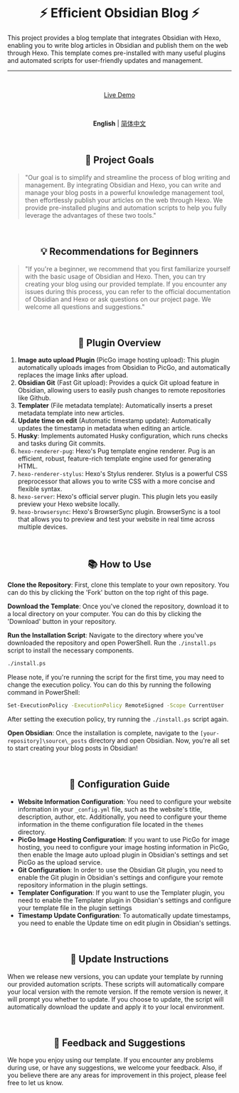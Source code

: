 <h1 align="center"><strong>⚡ Efficient Obsidian Blog ⚡</strong></h1>

This project provides a blog template that integrates Obsidian with  Hexo, enabling you to write blog articles in Obsidian and publish them  on the web through Hexo. This template comes pre-installed with many  useful plugins and automated scripts for user-friendly updates and  management.

***
<br>
<p align='center'>
<a href="">Live Demo</a>
</p>

<br>
<p align='center'>
<b>English</b> | <a href="https://github.com/WRXinYue/efficient-obsidian-blog/blob/main/README.zh-CN.md">简体中文</a>
</p>

<br>
<h2 align="center"><strong>🎯 Project Goals</strong></h2>

> "Our goal is to simplify and streamline the process of blog writing and  management. By integrating Obsidian and Hexo, you can write and manage  your blog posts in a powerful knowledge management tool, then  effortlessly publish your articles on the web through Hexo. We provide  pre-installed plugins and automation scripts to help you fully leverage  the advantages of these two tools."

<br>
<h2 align="center"><strong>💡 Recommendations for Beginners</strong></h2>

> "If you're a beginner, we recommend that you first familiarize yourself  with the basic usage of Obsidian and Hexo. Then, you can try creating  your blog using our provided template. If you encounter any issues  during this process, you can refer to the official documentation of  Obsidian and Hexo or ask questions on our project page. We welcome all  questions and suggestions."

<br>
<h2 align="center"><strong>🚀 Plugin Overview</strong></h2>

1. **Image auto upload Plugin** (PicGo image hosting upload): This plugin automatically uploads images from Obsidian to PicGo, and automatically replaces the image links after upload.
2. **Obsidian Git** (Fast Git upload): Provides a quick Git upload feature in Obsidian, allowing users to easily push changes to remote repositories like Github.
3. **Templater** (File metadata template): Automatically inserts a preset metadata template into new articles.
4. **Update time on edit** (Automatic timestamp update): Automatically updates the timestamp in metadata when editing an article.
5. **Husky**: Implements automated Husky configuration, which runs checks and tasks during Git commits.
6. `hexo-renderer-pug`: Hexo's Pug template engine renderer. Pug is an efficient, robust, feature-rich template engine used for generating HTML.
7. `hexo-renderer-stylus`: Hexo's Stylus renderer. Stylus is a powerful CSS preprocessor that allows you to write CSS with a more concise and flexible syntax.
8. `hexo-server`: Hexo's official server plugin. This plugin lets you easily preview your Hexo website locally.
9. `hexo-browsersync`: Hexo's BrowserSync plugin. BrowserSync is a tool that allows you to preview and test your website in real time across multiple devices.

<br>
<h2 align="center"><strong>📚 How to Use</strong></h2>

**Clone the Repository**: First, clone this template to your own repository. You can do this by clicking the 'Fork' button on the top right of this page.

**Download the Template**: Once you've cloned the repository, download it to a local directory on your computer. You can do this by clicking the 'Download' button in your repository.

**Run the Installation Script**: Navigate to the directory where you've downloaded the repository and open PowerShell. Run the `./install.ps` script to install the necessary components.

```bash
./install.ps
```

Please note, if you're running the script for the first time, you may need to change the execution policy. You can do this by running the following command in PowerShell:

```bash
Set-ExecutionPolicy -ExecutionPolicy RemoteSigned -Scope CurrentUser
```
After setting the execution policy, try running the `./install.ps` script again.

**Open Obsidian**: Once the installation is complete, navigate to the `[your-repository]\source\_posts` directory and open Obsidian. Now, you're all set to start creating your blog posts in Obsidian!

<br><h2 align="center"><strong>🔧 Configuration Guide</strong></h2>

- **Website Information Configuration**: You need to configure your website information in your `_config.yml` file, such as the website's title, description, author, etc. Additionally, you need to configure your theme information in the theme configuration file located in the `themes` directory.
- **PicGo Image Hosting Configuration**: If you want to use PicGo for image hosting, you need to configure your image hosting information in PicGo, then enable the Image auto upload plugin in Obsidian's settings and set PicGo as the upload service.
- **Git Configuration**: In order to use the Obsidian Git plugin, you need to enable the Git plugin in Obsidian's settings and configure your remote repository information in the plugin settings.
- **Templater Configuration**: If you want to use the Templater plugin, you need to enable the Templater plugin in Obsidian's settings and configure your template file in the plugin settings
- **Timestamp Update Configuration**: To automatically update timestamps, you need to enable the Update time on edit plugin in Obsidian's settings.

<br><h2 align="center"><strong>🔄 Update Instructions</strong></h2>

When we release new versions, you can update your template by running  our provided automation scripts. These scripts will automatically  compare your local version with the remote version. If the remote  version is newer, it will prompt you whether to update. If you choose to update, the script will automatically download the update and apply it  to your local environment.

<br><h2 align="center"><strong>📮  Feedback and Suggestions</strong></h2>

We hope you enjoy using our template. If you encounter any problems  during use, or have any suggestions, we welcome your feedback. Also, if  you believe there are any areas for improvement in this project, please  feel free to let us know.
